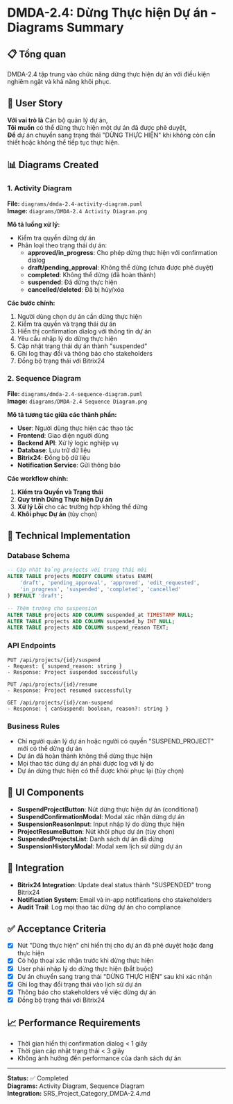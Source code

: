 # DMDA-2.4: Dừng Thực hiện Dự án - Diagrams Summary

## 📋 Tổng quan
DMDA-2.4 tập trung vào chức năng dừng thực hiện dự án với điều kiện nghiêm ngặt và khả năng khôi phục.

## 🎯 User Story
**Với vai trò là** Cán bộ quản lý dự án,  
**Tôi muốn** có thể dừng thực hiện một dự án đã được phê duyệt,  
**Để** dự án chuyển sang trạng thái "DỪNG THỰC HIỆN" khi không còn cần thiết hoặc không thể tiếp tục thực hiện.

## 📊 Diagrams Created

### 1. Activity Diagram
**File:** `diagrams/dmda-2.4-activity-diagram.puml`  
**Image:** `diagrams/DMDA-2.4 Activity Diagram.png`

**Mô tả luồng xử lý:**
- Kiểm tra quyền dừng dự án
- Phân loại theo trạng thái dự án:
  - **approved/in_progress**: Cho phép dừng thực hiện với confirmation dialog
  - **draft/pending_approval**: Không thể dừng (chưa được phê duyệt)
  - **completed**: Không thể dừng (đã hoàn thành)
  - **suspended**: Đã dừng thực hiện
  - **cancelled/deleted**: Đã bị hủy/xóa

**Các bước chính:**
1. Người dùng chọn dự án cần dừng thực hiện
2. Kiểm tra quyền và trạng thái dự án
3. Hiển thị confirmation dialog với thông tin dự án
4. Yêu cầu nhập lý do dừng thực hiện
5. Cập nhật trạng thái dự án thành "suspended"
6. Ghi log thay đổi và thông báo cho stakeholders
7. Đồng bộ trạng thái với Bitrix24

### 2. Sequence Diagram
**File:** `diagrams/dmda-2.4-sequence-diagram.puml`  
**Image:** `diagrams/DMDA-2.4 Sequence Diagram.png`

**Mô tả tương tác giữa các thành phần:**
- **User**: Người dùng thực hiện các thao tác
- **Frontend**: Giao diện người dùng
- **Backend API**: Xử lý logic nghiệp vụ
- **Database**: Lưu trữ dữ liệu
- **Bitrix24**: Đồng bộ dữ liệu
- **Notification Service**: Gửi thông báo

**Các workflow chính:**
1. **Kiểm tra Quyền và Trạng thái**
2. **Quy trình Dừng Thực hiện Dự án**
3. **Xử lý Lỗi** cho các trường hợp không thể dừng
4. **Khôi phục Dự án** (tùy chọn)

## 🔧 Technical Implementation

### Database Schema
```sql
-- Cập nhật bảng projects với trạng thái mới
ALTER TABLE projects MODIFY COLUMN status ENUM(
    'draft', 'pending_approval', 'approved', 'edit_requested', 
    'in_progress', 'suspended', 'completed', 'cancelled'
) DEFAULT 'draft';

-- Thêm trường cho suspension
ALTER TABLE projects ADD COLUMN suspended_at TIMESTAMP NULL;
ALTER TABLE projects ADD COLUMN suspended_by INT NULL;
ALTER TABLE projects ADD COLUMN suspend_reason TEXT;
```

### API Endpoints
```
PUT /api/projects/{id}/suspend
- Request: { suspend_reason: string }
- Response: Project suspended successfully

PUT /api/projects/{id}/resume
- Response: Project resumed successfully

GET /api/projects/{id}/can-suspend
- Response: { canSuspend: boolean, reason?: string }
```

### Business Rules
- Chỉ người quản lý dự án hoặc người có quyền "SUSPEND_PROJECT" mới có thể dừng dự án
- Dự án đã hoàn thành không thể dừng thực hiện
- Mọi thao tác dừng dự án phải được log với lý do
- Dự án dừng thực hiện có thể được khôi phục lại (tùy chọn)

## 📱 UI Components
- **SuspendProjectButton**: Nút dừng thực hiện dự án (conditional)
- **SuspendConfirmationModal**: Modal xác nhận dừng dự án
- **SuspensionReasonInput**: Input nhập lý do dừng thực hiện
- **ProjectResumeButton**: Nút khôi phục dự án (tùy chọn)
- **SuspendedProjectsList**: Danh sách dự án đã dừng
- **SuspensionHistoryModal**: Modal xem lịch sử dừng dự án

## 🔄 Integration
- **Bitrix24 Integration**: Update deal status thành "SUSPENDED" trong Bitrix24
- **Notification System**: Email và in-app notifications cho stakeholders
- **Audit Trail**: Log mọi thao tác dừng dự án cho compliance

## ✅ Acceptance Criteria
- [x] Nút "Dừng thực hiện" chỉ hiển thị cho dự án đã phê duyệt hoặc đang thực hiện
- [x] Có hộp thoại xác nhận trước khi dừng thực hiện
- [x] User phải nhập lý do dừng thực hiện (bắt buộc)
- [x] Dự án chuyển sang trạng thái "DỪNG THỰC HIỆN" sau khi xác nhận
- [x] Ghi log thay đổi trạng thái vào lịch sử dự án
- [x] Thông báo cho stakeholders về việc dừng dự án
- [x] Đồng bộ trạng thái với Bitrix24

## 📈 Performance Requirements
- Thời gian hiển thị confirmation dialog < 1 giây
- Thời gian cập nhật trạng thái < 3 giây
- Không ảnh hưởng đến performance của danh sách dự án

---

**Status:** ✅ Completed  
**Diagrams:** Activity Diagram, Sequence Diagram  
**Integration:** SRS_Project_Category_DMDA-2.4.md
